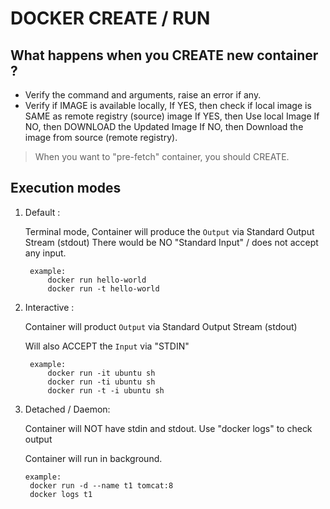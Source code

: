 # DOCKER CREATE / RUN

## What happens when you CREATE new container ?

- Verify the command and arguments, raise an error if any.
- Verify if IMAGE is available locally, 
	If YES, then check if local image is SAME as remote registry (source) image
		If YES, then Use local Image
		If NO, then DOWNLOAD the Updated Image
	If NO, then Download the image from source (remote registry).

> When you want to "pre-fetch" container, you should CREATE.

## Execution modes

1. Default : 

	Terminal mode, Container will produce the `Output` via Standard Output Stream (stdout)
	There would be NO "Standard Input" / does not accept any input.
	  
	
		example: 
			docker run hello-world 
			docker run -t hello-world
		

2. Interactive : 
	
	Container will product `Output` via Standard Output Stream (stdout)
	
	Will also ACCEPT the `Input` via "STDIN"

		example:
			docker run -it ubuntu sh
			docker run -ti ubuntu sh
			docker run -t -i ubuntu sh	   	

3. Detached / Daemon:
	
	Container will NOT have stdin and stdout. Use "docker logs" to check output
	
	Container will run in background.

	   example:
	   	docker run -d --name t1 tomcat:8
	   	docker logs t1
	  		
